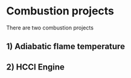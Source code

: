 # Combustion projects 
There are two combustion projects 
## 1) Adiabatic flame temperature
## 2) HCCI Engine
